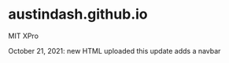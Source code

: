 # austindash.github.io
MIT XPro 
<!-- Portfolio header and image -->
October 21, 2021: new HTML uploaded
this update adds a navbar
